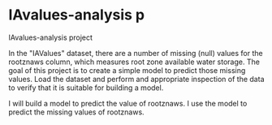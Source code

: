 # IAvalues-analysis p

 IAvalues-analysis project

In the "IAValues" dataset, there are a number of missing (null) values for the rootznaws column, which measures root zone available water storage. The goal of this project is to create a simple model to predict those missing values. Load the dataset and perform and appropriate inspection of the data to verify that it is suitable for building a model.

I will build a model to predict the value of rootznaws.  I use the model to predict the missing values of rootznaws.
